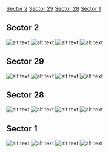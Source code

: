 [Sector 2](#sector2)
[Sector 29](#sector29)
[Sector 28](#sector28)
[Sector 1](#sector1)

<a name = "sector2"></a>
## Sector 2
![alt text](/tt/HATS-30_Sector_2/HATS-30_Sector_2_a_TimeSeries.png)
![alt text](/tt/HATS-30_Sector_2/HATS-30_Sector_2_b_FoldedLightCurve.png)
![alt text](/tt/HATS-30_Sector_2/HATS-30_Sector_2_b_IndividualTransitsWithFit.png)
![alt text](/tt/HATS-30_Sector_2/HATS-30_Sector_2_c_TimingResiduals.png)

<a name = "sector29"></a>
## Sector 29
![alt text](/tt/HATS-30_Sector_29/HATS-30_Sector_29_a_TimeSeries.png)
![alt text](/tt/HATS-30_Sector_29/HATS-30_Sector_29_b_FoldedLightCurve.png)
![alt text](/tt/HATS-30_Sector_29/HATS-30_Sector_29_b_IndividualTransitsWithFit.png)
![alt text](/tt/HATS-30_Sector_29/HATS-30_Sector_29_c_TimingResiduals.png)

<a name = "sector28"></a>
## Sector 28
![alt text](/tt/HATS-30_Sector_28/HATS-30_Sector_28_a_TimeSeries.png)
![alt text](/tt/HATS-30_Sector_28/HATS-30_Sector_28_b_FoldedLightCurve.png)
![alt text](/tt/HATS-30_Sector_28/HATS-30_Sector_28_b_IndividualTransitsWithFit.png)
![alt text](/tt/HATS-30_Sector_28/HATS-30_Sector_28_c_TimingResiduals.png)

<a name = "sector1"></a>
## Sector 1
![alt text](/tt/HATS-30_Sector_1/HATS-30_Sector_1_a_TimeSeries.png)
![alt text](/tt/HATS-30_Sector_1/HATS-30_Sector_1_b_FoldedLightCurve.png)
![alt text](/tt/HATS-30_Sector_1/HATS-30_Sector_1_b_IndividualTransitsWithFit.png)
![alt text](/tt/HATS-30_Sector_1/HATS-30_Sector_1_c_TimingResiduals.png)

